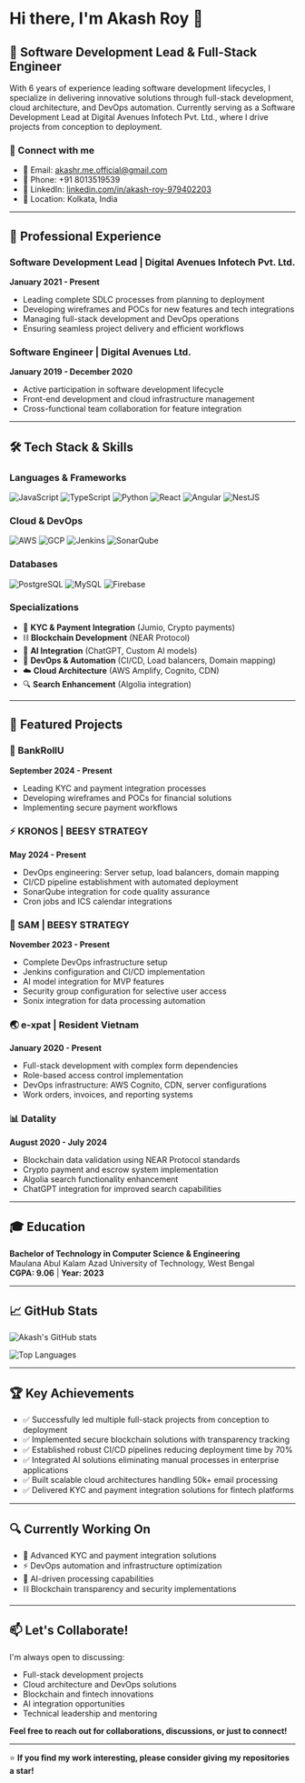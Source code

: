# Hi there, I'm Akash Roy 👋

## 🚀 Software Development Lead & Full-Stack Engineer

With 6 years of experience leading software development lifecycles, I specialize in delivering innovative solutions through full-stack development, cloud architecture, and DevOps automation. Currently serving as a Software Development Lead at Digital Avenues Infotech Pvt. Ltd., where I drive projects from conception to deployment.

### 🔗 Connect with me
- 📧 Email: akashr.me.official@gmail.com
- 📱 Phone: +91 8013519539
- 💼 LinkedIn: [linkedin.com/in/akash-roy-979402203](https://linkedin.com/in/akash-roy-979402203)
- 📍 Location: Kolkata, India

---

## 💼 Professional Experience

### Software Development Lead | Digital Avenues Infotech Pvt. Ltd.
**January 2021 - Present**
- Leading complete SDLC processes from planning to deployment
- Developing wireframes and POCs for new features and tech integrations
- Managing full-stack development and DevOps operations
- Ensuring seamless project delivery and efficient workflows

### Software Engineer | Digital Avenues Ltd.
**January 2019 - December 2020**
- Active participation in software development lifecycle
- Front-end development and cloud infrastructure management
- Cross-functional team collaboration for feature integration

---

## 🛠️ Tech Stack & Skills

### Languages & Frameworks
![JavaScript](https://img.shields.io/badge/-JavaScript-F7DF1E?style=flat-square&logo=javascript&logoColor=black)
![TypeScript](https://img.shields.io/badge/-TypeScript-3178C6?style=flat-square&logo=typescript&logoColor=white)
![Python](https://img.shields.io/badge/-Python-3776AB?style=flat-square&logo=python&logoColor=white)
![React](https://img.shields.io/badge/-React-61DAFB?style=flat-square&logo=react&logoColor=black)
![Angular](https://img.shields.io/badge/-Angular-DD0031?style=flat-square&logo=angular&logoColor=white)
![NestJS](https://img.shields.io/badge/-NestJS-E0234E?style=flat-square&logo=nestjs&logoColor=white)

### Cloud & DevOps
![AWS](https://img.shields.io/badge/-AWS-232F3E?style=flat-square&logo=amazon-aws&logoColor=white)
![GCP](https://img.shields.io/badge/-Google_Cloud-4285F4?style=flat-square&logo=google-cloud&logoColor=white)
![Jenkins](https://img.shields.io/badge/-Jenkins-D24939?style=flat-square&logo=jenkins&logoColor=white)
![SonarQube](https://img.shields.io/badge/-SonarQube-4E9BCD?style=flat-square&logo=sonarqube&logoColor=white)

### Databases
![PostgreSQL](https://img.shields.io/badge/-PostgreSQL-336791?style=flat-square&logo=postgresql&logoColor=white)
![MySQL](https://img.shields.io/badge/-MySQL-4479A1?style=flat-square&logo=mysql&logoColor=white)
![Firebase](https://img.shields.io/badge/-Firebase-FFCA28?style=flat-square&logo=firebase&logoColor=black)

### Specializations
- 🔐 **KYC & Payment Integration** (Jumio, Crypto payments)
- ⛓️ **Blockchain Development** (NEAR Protocol)
- 🤖 **AI Integration** (ChatGPT, Custom AI models)
- 🔄 **DevOps & Automation** (CI/CD, Load balancers, Domain mapping)
- ☁️ **Cloud Architecture** (AWS Amplify, Cognito, CDN)
- 🔍 **Search Enhancement** (Algolia integration)

---

## 🚀 Featured Projects

### 🏦 BankRollU
**September 2024 - Present**
- Leading KYC and payment integration processes
- Developing wireframes and POCs for financial solutions
- Implementing secure payment workflows

### ⚡ KRONOS | BEESY STRATEGY
**May 2024 - Present**
- DevOps engineering: Server setup, load balancers, domain mapping
- CI/CD pipeline establishment with automated deployment
- SonarQube integration for code quality assurance
- Cron jobs and ICS calendar integrations

### 🧠 SAM | BEESY STRATEGY
**November 2023 - Present**
- Complete DevOps infrastructure setup
- Jenkins configuration and CI/CD implementation
- AI model integration for MVP features
- Security group configuration for selective user access
- Sonix integration for data processing automation

### 🌏 e-xpat | Resident Vietnam
**January 2020 - Present**
- Full-stack development with complex form dependencies
- Role-based access control implementation
- DevOps infrastructure: AWS Cognito, CDN, server configurations
- Work orders, invoices, and reporting systems

### 📊 Datality
**August 2020 - July 2024**
- Blockchain data validation using NEAR Protocol standards
- Crypto payment and escrow system implementation
- Algolia search functionality enhancement
- ChatGPT integration for improved search capabilities

---

## 🎓 Education

**Bachelor of Technology in Computer Science & Engineering**  
Maulana Abul Kalam Azad University of Technology, West Bengal  
**CGPA: 9.06** | **Year: 2023**

---

## 📈 GitHub Stats

![Akash's GitHub stats](https://github-readme-stats.vercel.app/api?username=your-username&show_icons=true&theme=radical)

![Top Languages](https://github-readme-stats.vercel.app/api/top-langs/?username=your-username&layout=compact&theme=radical)

---

## 🏆 Key Achievements

- ✅ Successfully led multiple full-stack projects from conception to deployment
- ✅ Implemented secure blockchain solutions with transparency tracking
- ✅ Established robust CI/CD pipelines reducing deployment time by 70%
- ✅ Integrated AI solutions eliminating manual processes in enterprise applications
- ✅ Built scalable cloud architectures handling 50k+ email processing
- ✅ Delivered KYC and payment integration solutions for fintech platforms

---

## 🔍 Currently Working On

- 🏦 Advanced KYC and payment integration solutions
- ⚡ DevOps automation and infrastructure optimization
- 🤖 AI-driven processing capabilities
- ⛓️ Blockchain transparency and security implementations

---

## 📫 Let's Collaborate!

I'm always open to discussing:
- Full-stack development projects
- Cloud architecture and DevOps solutions
- Blockchain and fintech innovations
- AI integration opportunities
- Technical leadership and mentoring

**Feel free to reach out for collaborations, discussions, or just to connect!**

---

⭐ **If you find my work interesting, please consider giving my repositories a star!**